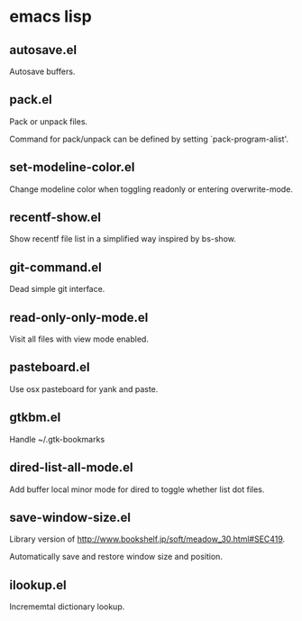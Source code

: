 # emacs lisp

## autosave.el

Autosave buffers.

## pack.el

Pack or unpack files.

Command for pack/unpack can be defined by setting `pack-program-alist'.

## set-modeline-color.el

Change modeline color when toggling readonly or entering overwrite-mode.

## recentf-show.el

Show recentf file list in a simplified way inspired by bs-show.

## git-command.el

Dead simple git interface.

## read-only-only-mode.el

Visit all files with view mode enabled.

## pasteboard.el

Use osx pasteboard for yank and paste.

## gtkbm.el

Handle ~/.gtk-bookmarks

## dired-list-all-mode.el

Add buffer local minor mode for dired to toggle whether list dot files.

## save-window-size.el

Library version of <http://www.bookshelf.jp/soft/meadow_30.html#SEC419>.

Automatically save and restore window size and position.

## ilookup.el

Incrememtal dictionary lookup.
